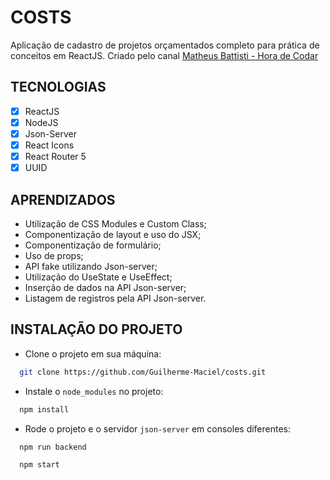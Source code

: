 # COSTS

Aplicação de cadastro de projetos orçamentados completo para prática de conceitos em ReactJS. Criado pelo canal <a href="https://www.youtube.com/c/MatheusBattisti">Matheus Battisti - Hora de Codar</a>

## TECNOLOGIAS

- [x] ReactJS
- [x] NodeJS
- [x] Json-Server
- [x] React Icons
- [x] React Router 5
- [x] UUID

## APRENDIZADOS

- Utilização de CSS Modules e Custom Class;
- Componentização de layout e uso do JSX;
- Componentização de formulário;
- Uso de props;
- API fake utilizando Json-server;
- Utilização do UseState e UseEffect;
- Inserção de dados na API Json-server;
- Listagem de registros pela API Json-server.

## INSTALAÇÃO DO PROJETO

- Clone o projeto em sua máquina:
```bash
  git clone https://github.com/Guilherme-Maciel/costs.git
```
- Instale o `node_modules` no projeto:
```bash
  npm install
```
- Rode o projeto e o servidor `json-server` em consoles diferentes:
```bash
  npm run backend
```
```bash
  npm start
```

